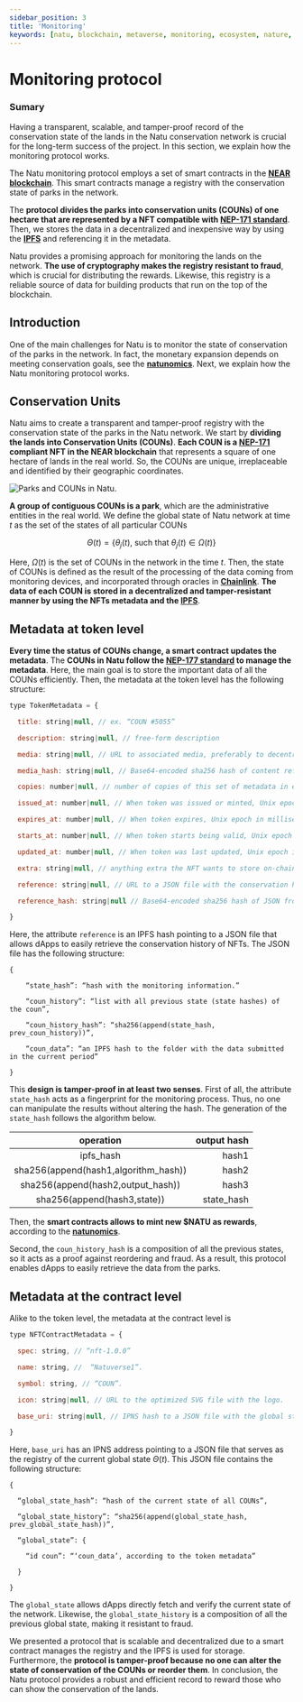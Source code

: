 ```yaml
---
sidebar_position: 3
title: 'Monitoring'
keywords: [natu, blockchain, metaverse, monitoring, ecosystem, nature, conservation]
---
```


# Monitoring protocol

### Sumary

Having a transparent, scalable, and tamper-proof record of the conservation state of the lands in the Natu conservation network is crucial for the long-term success of the project. In this section, we explain how the monitoring protocol works.

The Natu monitoring protocol employs a set of smart contracts in the **[NEAR blockchain](https://near.org/)**. This smart contracts manage a registry with the conservation state of parks in the network.

The **protocol divides the parks into conservation units (COUNs) of one hectare that are represented by a NFT compatible with [NEP-171 standard](https://nomicon.io/Standards/NonFungibleToken/Core.html)**. Then, we stores the data in a decentralized and inexpensive way by using the **[IPFS](https://ipfs.io/)** and referencing it in the metadata. 

Natu provides a promising approach for monitoring the lands on the network. **The use of cryptography makes the registry resistant to fraud**, which is crucial for distributing the rewards. Likewise, this registry is a reliable source of data for building products that run on the top of the blockchain. 

## Introduction

One of the main challenges for Natu is to monitor the state of conservation of the parks in the network. In fact, the monetary expansion depends on meeting conservation goals, see the **[natunomics](natunomics)**. Next, we explain how the Natu monitoring protocol works.

## Conservation Units

Natu aims to create a transparent and tamper-proof registry with the conservation state of the parks in the Natu network. We start by **dividing the lands into Conservation Units (COUNs)**. **Each COUN is a [NEP-171](https://nomicon.io/Standards/NonFungibleToken/Core.html) compliant NFT in the NEAR blockchain** that represents a square of one hectare of lands in the real world. So, the COUNs are unique, irreplaceable and identified by their geographic coordinates. 

![Parks and COUNs in Natu.](/img/coun-nft.png)

**A group of contiguous COUNs is a park**, which are the administrative entities in the real world. We define the global state of Natu network at time $t$ as the set of the states of all particular COUNs

$$ 
\Theta(t) = \{\theta_{j}(t) \text{, such that } \theta_{j}(t) \in \Omega(t)\}
$$

Here, $\Omega(t)$ is the set of COUNs in the network in the time $t$. Then, the state of COUNs is defined as the result of the processing of the data coming from monitoring devices, and incorporated through oracles in **[Chainlink](https://chain.link/)**. **The data of each COUN is stored in a decentralized and tamper-resistant manner by using the NFTs metadata and the [IPFS](https://ipfs.io/)**.

## Metadata at token level

**Every time the status of COUNs change, a smart contract updates the metadata**. The **COUNs in Natu follow the [NEP-177 standard](https://nomicon.io/Standards/NonFungibleToken/Metadata.html) to manage the metadata**. Here, the main goal is to store the important data of all the COUNs efficiently. Then, the metadata at the token level has the following structure:

```js
type TokenMetadata = {

  title: string|null, // ex. “COUN #5055”

  description: string|null, // free-form description

  media: string|null, // URL to associated media, preferably to decentralized, content-addressed storage

  media_hash: string|null, // Base64-encoded sha256 hash of content referenced by the `media` field. Required if `media` is included.

  copies: number|null, // number of copies of this set of metadata in existence when token was minted.

  issued_at: number|null, // When token was issued or minted, Unix epoch in milliseconds

  expires_at: number|null, // When token expires, Unix epoch in milliseconds

  starts_at: number|null, // When token starts being valid, Unix epoch in milliseconds

  updated_at: number|null, // When token was last updated, Unix epoch in milliseconds

  extra: string|null, // anything extra the NFT wants to store on-chain. Can be stringified JSON.

  reference: string|null, // URL to a JSON file with the conservation history of the coun.

  reference_hash: string|null // Base64-encoded sha256 hash of JSON from reference field. Required if `reference` is included.

}
```

Here, the attribute ```reference``` is an IPFS hash pointing to a JSON file that allows dApps to easily retrieve the conservation history of NFTs. The JSON file has the following structure:

```
{

    “state_hash”: “hash with the monitoring information.”

    “coun_history”: “list with all previous state (state hashes) of the coun”,

    “coun_history_hash”: “sha256(append(state_hash, prev_coun_history))”,

    “coun_data”: “an IPFS hash to the folder with the data submitted in the current period”

}
```

This **design is tamper-proof in at least two senses**. First of all, the attribute ```state_hash``` acts as a fingerprint for the monitoring process. Thus, no one can manipulate the results without altering the hash. The generation of the ```state_hash``` follows the algorithm below.

|            operation            | output hash |
| :-----------------------------: | ----------: |
|            ipfs_hash            |       hash1 |
| sha256(append(hash1,algorithm_hash)) |       hash2 |
|  sha256(append(hash2,output_hash))   |       hash3 |
|  sha256(append(hash3,state))   | state_hash |


Then, the **smart contracts allows to mint new $NATU as rewards**, according to the **[natunomics](natunomics)**. 

Second, the ```coun_history_hash``` is a composition of all the previous states, so it acts as a proof against reordering and fraud. As a result, this protocol enables dApps to easily retrieve the data from the parks.

## Metadata at the contract level

Alike to the token level, the metadata at the contract level is 

``` js
type NFTContractMetadata = {

  spec: string, // “nft-1.0.0”

  name: string, //  “Natuverse1”. 

  symbol: string, // “COUN”.

  icon: string|null, // URL to the optimized SVG file with the logo.

  base_uri: string|null, // IPNS hash to a JSON file with the global state.

}
```

Here,  ```base_uri``` has an IPNS address pointing to a JSON file that serves as the registry of the current global state $\Theta(t)$. This JSON file contains the following structure:

```
{

  “global_state_hash”: “hash of the current state of all COUNs”,

  “global_state_history”: “sha256(append(global_state_hash, prev_global_state_hash))”,

  “global_state”: {

    “id coun”: “‘coun_data’, according to the token metadata”

  }

}
```

The ```global_state``` allows dApps directly fetch and verify the current state of the network. Likewise, the ```global_state_history``` is a composition of all the previous global state, making it resistant to fraud.

We presented a protocol that is scalable and decentralized due to a smart contract manages the registry and the IPFS is used for storage. Furthermore, the **protocol is tamper-proof because no one can alter the state of conservation of the COUNs or reorder them**. In conclusion, the Natu protocol provides a robust and efficient record to reward those who can show the conservation of the lands.
